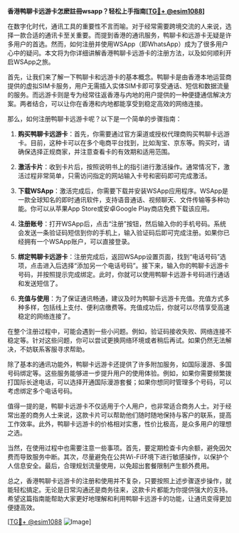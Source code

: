 **香港鸭聊卡远游卡怎麽註冊wsapp？轻松上手指南[[TG💪+ @esim1088](https://t.me/s/esim1088)]**

在数字化时代，通讯工具的重要性不言而喻。对于经常需要跨境交流的人来说，选择一款合适的通讯卡至关重要。而提到香港的通讯服务，鸭聊卡和远游卡无疑是许多用户的首选。然而，如何注册并使用WSApp（即WhatsApp）成为了很多用户心中的疑问。本文将为你详细讲解香港鸭聊卡远游卡的注册方法，以及如何顺利开启WSApp之旅。

首先，让我们来了解一下鸭聊卡和远游卡的基本概念。鸭聊卡是由香港本地运营商提供的虚拟SIM卡服务，用户无需插入实体SIM卡即可享受通话、短信和数据流量的服务。而远游卡则是专为经常往返香港与内地的用户提供的一种便捷通信解决方案。两者结合，可以让你在香港和内地都能享受到稳定高效的网络连接。

那么，如何注册鸭聊卡远游卡呢？以下是一个简单的步骤指南：

1. **购买鸭聊卡远游卡**：首先，你需要通过官方渠道或授权代理商购买鸭聊卡远游卡。目前，这种卡可以在多个电商平台找到，比如淘宝、京东等。购买时，请确保选择正规商家，并注意查看卡的有效期和适用范围。

2. **激活卡片**：收到卡片后，按照说明书上的指引进行激活操作。通常情况下，激活过程非常简单，只需访问指定的网站输入卡号和密码即可完成激活。

3. **下载WSApp**：激活完成后，你需要下载并安装WSApp应用程序。WSApp是一款全球知名的即时通讯软件，支持语音通话、视频聊天、文件传输等多种功能。你可以从苹果App Store或安卓Google Play商店免费下载该应用。

4. **注册账号**：打开WSApp后，点击“注册”按钮，然后输入你的手机号码。系统会发送一条验证码短信到你的手机上，输入验证码后即可完成注册。如果你已经拥有一个WSApp账户，可以直接登录。

5. **绑定鸭聊卡远游卡**：注册完成后，返回WSApp设置页面，找到“电话号码”选项，点击进入后选择“添加另一个电话号码”。接下来，输入你的鸭聊卡远游卡号码，并按照提示完成绑定。此时，你就可以使用鸭聊卡远游卡号码进行通话和发送短信了。

6. **充值与使用**：为了保证通讯畅通，建议及时为鸭聊卡远游卡充值。充值方式多种多样，包括线上支付、便利店缴费等。充值成功后，你就可以尽情享受高速稳定的网络连接了。

在整个注册过程中，可能会遇到一些小问题。例如，验证码接收失败、网络连接不稳定等。针对这些问题，你可以尝试更换网络环境或者稍后再试。如果仍然无法解决，不妨联系客服寻求帮助。

除了基本的通讯功能外，鸭聊卡远游卡还提供了许多附加服务，如国际漫游、多国号码绑定等。这些服务能够进一步提升用户的使用体验。例如，如果你需要频繁拨打国际长途电话，可以选择开通国际漫游套餐；如果你想同时管理多个号码，可以考虑绑定多个电话号码。

值得一提的是，鸭聊卡远游卡不仅适用于个人用户，也非常适合商务人士。对于经常出差的商务人士来说，这款卡片可以帮助他们随时随地保持与客户的联系，提高工作效率。此外，鸭聊卡远游卡的价格相对实惠，性价比极高，是众多用户的理想之选。

当然，在使用过程中也需要注意一些事项。首先，要定期检查卡内余额，避免因欠费而导致服务中断。其次，尽量避免在公共Wi-Fi环境下进行敏感操作，以保护个人信息安全。最后，合理规划流量使用，以免超出套餐限制产生额外费用。

总之，香港鸭聊卡远游卡的注册和使用并不复杂，只要按照上述步骤逐步操作，就能轻松搞定。无论是日常沟通还是商务往来，这款卡片都能为你提供强大的支持。希望这篇指南能帮助大家更好地理解和利用鸭聊卡远游卡的功能，让通讯变得更加便捷高效。

[[TG💪+ @esim1088](https://t.me/s/esim1088) ![Image](https://i.postimg.cc/4NQfJmqS/Snipaste-2025-05-13-00-14-12.png)]